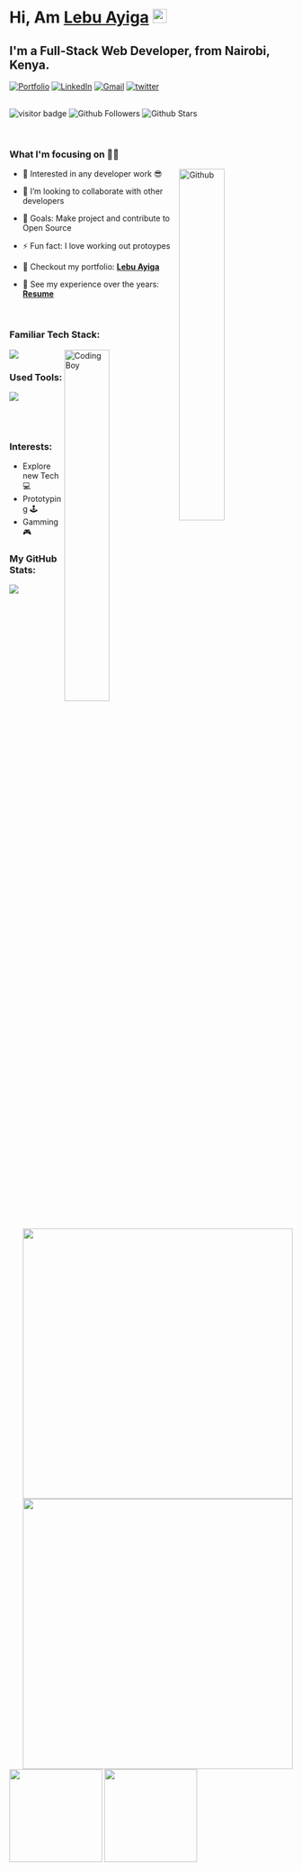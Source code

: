 
# Hi, Am <a href="https://lebuayiga.vercel.app/" target="_blank">Lebu Ayiga</a> <img src="https://media.giphy.com/media/hvRJCLFzcasrR4ia7z/giphy.gif" width="25px">

## I'm a Full-Stack Web Developer, from Nairobi, Kenya.

<div align="left">
<a href="https://lebuayiga.vercel.app/"><img alt="Portfolio" src="https://img.shields.io/badge/portfolio-008000.svg?style=for-the-badge&logo=google-chrome&logoColor=white"/></a>
<a href="https://www.linkedin.com/in/lebu-ayiga-1b93261b6/"><img alt="LinkedIn" src="https://img.shields.io/badge/linkedin-%230077B5.svg?style=for-the-badge&logo=linkedin&logoColor=white"/></a>
<a href="mailto:lebu.a.7@gmail.com"><img alt="Gmail" src="https://img.shields.io/badge/Gmail-D14836?style=for-the-badge&logo=gmail&logoColor=white"/></a>
<a href="https://twitter.com/Lebu_Ayiga"><img alt="twitter" src="https://img.shields.io/badge/Twitter-1DA1F2?style=for-the-badge&logo=twitter&logoColor=white"/></a>
</div>

<br/>

![visitor badge](https://komarev.com/ghpvc/?username=lebu7)
![Github Followers](https://img.shields.io/github/followers/lebu7?label=Github%20Connections&color=%2300FF7F)
![Github Stars](https://img.shields.io/github/stars/lebu7?label=Github%20Stars&color=%23FF4433)

<br/>

### What I'm focusing on 👨‍💻

<img width="40%" align="right" alt="Github" src="https://raw.githubusercontent.com/onimur/.github/master/.resources/git-header.svg" />

- 🌱 Interested in any developer work 😎
- 👯 I’m looking to collaborate with other developers
- 🥅 Goals: Make project and contribute to Open Source
- ⚡ Fun fact: I love working out protoypes
- 🔭 Checkout my portfolio: **[Lebu Ayiga](https://lebuayiga.vercel.app/)**
- 💼 See my experience over the years: **[Resume](https://drive.google.com/file/d/1siE5TzaPrGXXj3-6uAdBASYcOoPXM7a7/view?usp=drive_link)**

  <br />

### Familiar Tech Stack:
<img width="40%" align="right" alt="Coding Boy" src="https://github.com/lebu7/Lebu/blob/main/coding.gif" />



[![](https://skillicons.dev/icons?i=html,css,bootstrap,tailwind,js,jquery,mysql,htmx,react,redux,vue,nodejs,nextjs,angular,php,laravel,c,java,spring,ts,py&perline=8)]()




### Used Tools:

[![](https://skillicons.dev/icons?i=git,github,vscode,visualstudio,atom,codepen,postgres,mongodb,gcp,aws,docker,babel,azure,npm,vercel,heroku,arduino,raspberrypi&perline=8)]()


<br /> <br />

### Interests:

- Explore new Tech 💻
- Prototyping 🕹
- Gamming 🎮

### My GitHub Stats:

<p>
  <img align=left src="https://github-readme-stats.vercel.app/api/top-langs/?username=lebu7&theme=radical" /> 
  <img align=right width="480em" src="https://github-profile-summary-cards.vercel.app/api/cards/profile-details?username=lebu7&theme=radical" />
  <img align=right width="480em" src="https://github-profile-trophy.vercel.app/?username=lebu7&theme=radical">
</p>

<p>
  <img height="165em" src="https://github-readme-streak-stats.herokuapp.com/?user=lebu7&theme=radical"/>  
  <img height="165em" src="https://github-readme-stats-git-masterrstaa-rickstaa.vercel.app/api?username=lebu7&theme=radical" />
</p>

<!-- ![](./profile-3d-contrib/profile-south-season-animate.svg) -->
